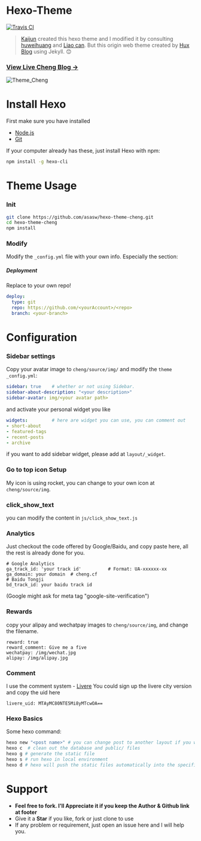 # Hexo-Theme
<a href="https://travis-ci.com/asasw/hexo-theme-cheng"><img src="https://travis-ci.com/asasw/hexo-theme-cheng.svg?branch=master" title="Travis CI"></a>
> [Kaijun](https://github.com/Kaijun/hexo-theme-huxblog) created this hexo theme and I modified it by consulting [huweihuang](https://github.com/huweihuang/hexo-theme-huweihuang) and [Liao can](https://github.com/nqmysb/hexo-theme-huweihuang). But this origin web theme created by [Hux Blog](http://huangxuan.me) using Jekyll. :blush:

### [View Live Cheng Blog &rarr;](https://cheng.cf)

![Theme_Cheng](https://upload.cc/i1/2019/07/19/uEWXKl.png)

# Install Hexo

First make sure you have installed 
- [Node.js](http://nodejs.org/)
- [Git](http://git-scm.com/)

If your computer already has these, just install Hexo with npm:

```bash
npm install -g hexo-cli
```

# Theme Usage

### Init

```bash
git clone https://github.com/asasw/hexo-theme-cheng.git 
cd hexo-theme-cheng
npm install
```

### Modify
Modify the `_config.yml` file with your own info. Especially the section:

##### Deployment
Replace to your own repo!
```yml
deploy:
  type: git
  repo: https://github.com/<yourAccount>/<repo>
  branch: <your-branch>
```

# Configuration

### Sidebar settings
Copy your avatar image to `cheng/source/img/` and modify the `theme _config.yml`:
```yml
sidebar: true    # whether or not using Sidebar.
sidebar-about-description: "<your description>"
sidebar-avatar: img/<your avatar path>
```
and activate your personal widget you like
```yml
widgets:         # here are widget you can use, you can comment out
- short-about
- featured-tags
- recent-posts
- archive
```
if you want to add sidebar widget, please add at `layout/_widget`.

### Go to top icon Setup
My icon is using rocket, you can change to your own icon at `cheng/source/img`.

### click_show_text
you can modify the content in `js/click_show_text.js`

### Analytics
Just checkout the code offered by Google/Baidu, and copy paste here, all the rest is already done for you.
```
# Google Analytics
ga_track_id: 'your track id'          # Format: UA-xxxxxx-xx
ga_domain: your domain  # cheng.cf
# Baidu Tongji
bd_track_id: your baidu track id
```
(Google might ask for meta tag "google-site-verification")

### Rewards
copy your alipay and wechatpay images to `cheng/source/img`, and change the filename.
```
reward: true
reward_comment: Give me a five
wechatpay: /img/wechat.jpg
alipay: /img/alipay.jpg
```

### Comment
I use the comment system - [Livere](https://www.livere.com/)
You could sign up the livere city version and copy the uid here
```
livere_uid: MTAyMC80NTE5Mi8yMTcwOA==
```

### Hexo Basics
Some hexo command:
```bash
hexo new "<post name>" # you can change post to another layout if you want
hexo c  # clean out the database and public/ files
hexo g # generate the static file
hexo s # run hexo in local environment
hexo d # hexo will push the static files automatically into the specific branch(gh-pages) of your repo!
```

# Support

- **Feel free to fork. I'll Appreciate it if you keep the Author & Github link at footer**
- Give it a **Star** if you like, fork or just clone to use 
- If any problem or requirement, just open an issue here and I will help you.
